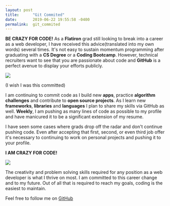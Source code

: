 ```yaml
---
layout: post
title:      "Git Commited"
date:       2019-06-22 19:55:58 -0400
permalink:  git_commited
---
```


**BE CRAZY FOR CODE!** As a **Flatiron** grad still looking to break into a career as a web developer, I have received this advice(translated into my own words) several times. It's not easy to sustain momentum programming after graduating with a **CS Degree** or a **Coding Bootcamp**. However, technical recruiters want to see that you are passionate about code and **GitHub** is a perfect avenue to display your efforts publicly.

![](https://i.stack.imgur.com/HMwTp.png)

(I wish I was this committed)

I am continuing to commit code as I build new **apps**, practice **algorithm challenges** and contribute to **open source projects**. As I learn new **frameworks**, **libraries** and **languages** I plan to share my skills via GitHub as well. **Weekly**, I am pushing as many lines of code as possible to my profile and have manicured it to be a significant extension of my resume.

I have seen some cases where grads drop off the radar and don't continue pushing code. Even after accepting that first, second, or even third job offer it's necessary to continuing to work on personal projects and pushing it to your profile.

**I AM CRAZY FOR CODE!**

![](https://i.imgur.com/JZrUNZr.gif)

The creativity and problem solving skills required for any position as a web developer is what I thrive on most. I am committed to this career change and to my future. Out of all that is required to reach my goals, coding is the easiest to maintain.

Feel free to follow me on [GitHub](https://github.com/Xplor8r)
